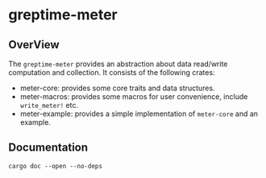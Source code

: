 # greptime-meter

## OverView

The `greptime-meter` provides an abstraction about data read/write computation and collection. It consists of the following crates:

- meter-core: provides some core traits and data structures.
- meter-macros: provides some macros for user convenience, include `write_meter!` etc.
- meter-example: provides a simple implementation of `meter-core` and an example.

## Documentation

```shell
cargo doc --open --no-deps
```
